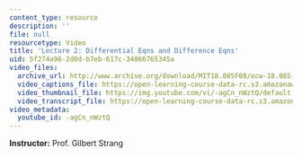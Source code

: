 ```yaml
---
content_type: resource
description: ''
file: null
resourcetype: Video
title: 'Lecture 2: Differential Eqns and Difference Eqns'
uid: 5f274a96-2d0d-b7eb-617c-34866765345a
video_files:
  archive_url: http://www.archive.org/download/MIT18.085F08/ocw-18.085-f08-lec02_300k.mp4
  video_captions_file: https://open-learning-course-data-rc.s3.amazonaws.com/18-085-computational-science-and-engineering-i-fall-2008/9284175d46a35b5c97c2bdd8001963d5_-agCn_nWztQ.vtt
  video_thumbnail_file: https://img.youtube.com/vi/-agCn_nWztQ/default.jpg
  video_transcript_file: https://open-learning-course-data-rc.s3.amazonaws.com/18-085-computational-science-and-engineering-i-fall-2008/f1d83f13e727a321bffdf8f54f0b90ec_-agCn_nWztQ.pdf
video_metadata:
  youtube_id: -agCn_nWztQ
---
```


**Instructor:** Prof. Gilbert Strang
